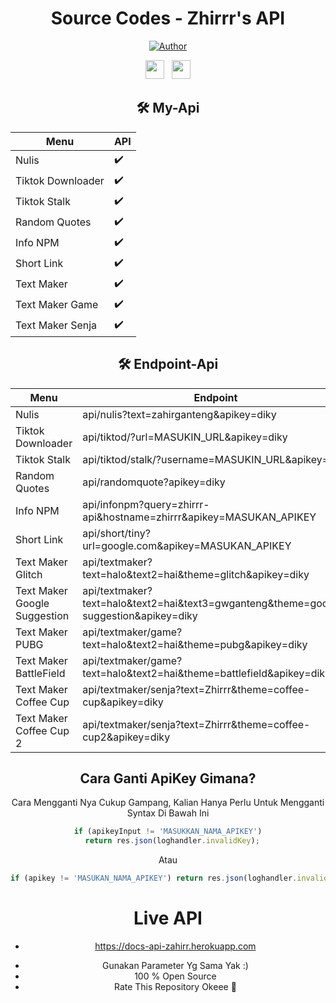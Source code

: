 <div align="center">
 
# Source Codes - Zhirrr's API
<p align="center">
<a href="https://github.com/Zhirrr"><img title="Author" src="https://img.shields.io/badge/Author-Zhirrr-orange.svg?style=for-the-badge&logo=github"></a>
</p>
<p align='center'>
   <a href="https://wa.me/6283898698875"><img height="30" src="https://c.top4top.io/p_1837yybbf0.jpeg"></a>&nbsp;&nbsp;
   <a href="https://instagram.com/zhirr_ajalah"><img height="30" src="https://raw.githubusercontent.com/TobyG74/TobyG74/main/instagram.jpg"></a>
</P>

## 🛠️ My-Api

| Menu              | API |
| ----------------- | --- |
| Nulis             | ✔️  |
| Tiktok Downloader | ✔️  |
| Tiktok Stalk      | ✔️  |
| Random Quotes     | ✔️  |
| Info NPM          | ✔️  |
| Short Link        | ✔️  |
| Text Maker        | ✔️  |
| Text Maker Game   | ✔️  |
| Text Maker Senja  | ✔️  |

## 🛠️ Endpoint-Api

| Menu                         | Endpoint                                                                              |
| ---------------------------- | ------------------------------------------------------------------------------------- |
| Nulis                        | api/nulis?text=zahirganteng&apikey=diky                                               |
| Tiktok Downloader            | api/tiktod/?url=MASUKIN_URL&apikey=diky                                               |
| Tiktok Stalk                 | api/tiktod/stalk/?username=MASUKIN_URL&apikey=diky                                    |
| Random Quotes                | api/randomquote?apikey=diky                                                           |
| Info NPM                     | api/infonpm?query=zhirrr-api&hostname=zhirrr&apikey=MASUKAN_APIKEY                    |
| Short Link                   | api/short/tiny?url=google.com&apikey=MASUKAN_APIKEY                                   |
| Text Maker Glitch            | api/textmaker?text=halo&text2=hai&theme=glitch&apikey=diky                            |
| Text Maker Google Suggestion | api/textmaker?text=halo&text2=hai&text3=gwganteng&theme=google-suggestion&apikey=diky |
| Text Maker PUBG              | api/textmaker/game?text=halo&text2=hai&theme=pubg&apikey=diky                         |
| Text Maker BattleField       | api/textmaker/game?text=halo&text2=hai&theme=battlefield&apikey=diky                  |
| Text Maker Coffee Cup        | api/textmaker/senja?text=Zhirrr&theme=coffee-cup&apikey=diky                          |
| Text Maker Coffee Cup 2      | api/textmaker/senja?text=Zhirrr&theme=coffee-cup2&apikey=diky                         |

## Cara Ganti ApiKey Gimana?

Cara Mengganti Nya Cukup Gampang, Kalian Hanya Perlu Untuk Mengganti Syntax Di Bawah Ini

```js
if (apikeyInput != 'MASUKKAN_NAMA_APIKEY')
  return res.json(loghandler.invalidKey);
```

Atau

```js
if (apikey != 'MASUKAN_NAMA_APIKEY') return res.json(loghandler.invalidKey);
```

# Live API

- https://docs-api-zahirr.herokuapp.com

* Gunakan Parameter Yg Sama Yak :)
* 100 % Open Source
* Rate This Repository Okeee 🎉
